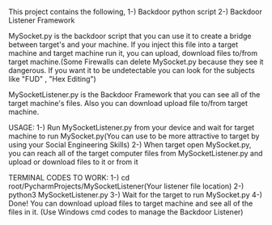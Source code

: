 This project contains the following, 
1-) Backdoor python script
2-) Backdoor Listener Framework

MySocket.py is the backdoor script that you can use it to create a bridge between target's and your machine. If you inject this file into a target machine and target machine run it, you can upload, download files to/from target machine.(Some Firewalls can delete MySocket.py because they see it dangerous. If you want it to be undetectable you can look for the subjects like "FUD" , "Hex Editing")

MySocketListener.py is the Backdoor Framework that you can see all of the target machine's files. Also you can download upload file to/from target machine.

USAGE: 
1-) Run MySocketListener.py from your device and wait for target machine to run MySocket.py(You can use to be more attractive to target by using your Social Engineering Skills)
2-) When target open MySocket.py, you can reach all of the target computer files from MySocketListener.py and upload or download files to it or from it

TERMINAL CODES TO WORK:
1-) cd root/PycharmProjects/MySocketListener(Your listener file location)
2-) python3 MySocketListener.py
3-) Wait for the target to run MySocket.py
4-) Done! You can download upload files to target machine and see all of the files in it. (Use Windows cmd codes to manage the Backdoor Listener)
